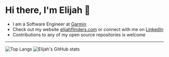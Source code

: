 # Hi there, I'm Elijah 👋 

* I am a Software Engineer at [Garmin](https://github.com/garmin)
* Check out my website [elijahflinders.com](https://elijahflinders.com) or connect with me on [LinkedIn](https://www.linkedin.com/in/elijahflinders/)
* Contributions to any of my open source repositories is welcome

---

![Top Langs](https://github-readme-stats.vercel.app/api/top-langs/?username=anuraghazra&theme=transparent&) ![Elijah's GitHub stats](https://github-readme-stats.vercel.app/api?username=lijah99&show_icons=true&theme=transparent&hide_rank=true) 
